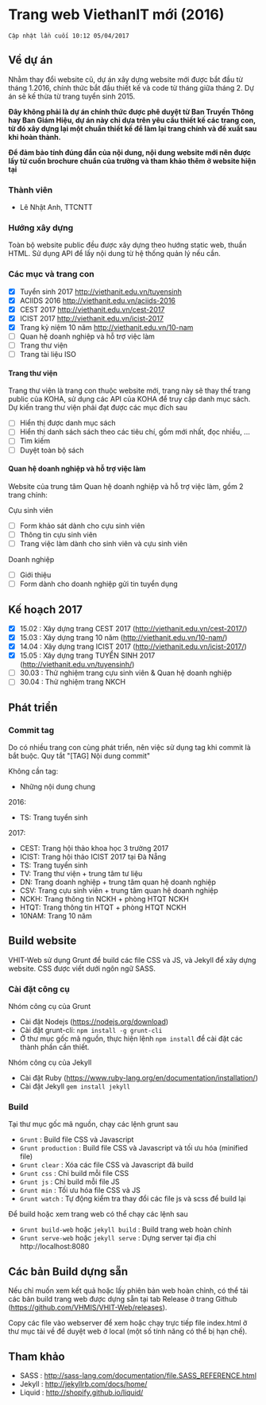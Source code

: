 # Trang web ViethanIT mới (2016)

``Cập nhật lần cuối 10:12 05/04/2017``

## Về dự án

Nhằm thay đổi website cũ, dự án xây dựng website mới được bắt đầu từ tháng 1.2016, chính thức bắt đầu thiết kế và code từ tháng giữa tháng 2. Dự án sẽ kế thừa từ trang tuyển sinh 2015.

**Đây không phải là dự án chính thức được phê duyệt từ Ban Truyền Thông hay Ban Giám Hiệu, dự án này chỉ dựa trên yêu cầu thiết kế các trang con, từ đó xây dựng lại một chuẩn thiết kế để làm lại trang chính và đề xuất sau khi hoàn thành.**

**Để đảm bảo tính đúng đắn của nội dung, nội dung website mới nên được lấy từ cuốn brochure chuẩn của trường và tham khảo thêm ở website hiện tại** 

### Thành viên

- Lê Nhật Anh, TTCNTT

### Hướng xây dựng

Toàn bộ website public đều được xây dựng theo hướng static web, thuần HTML. Sử dụng API để lấy nội dung từ hệ thống quản lý nếu cần.

### Các mục và trang con
- [x] Tuyển sinh 2017 http://viethanit.edu.vn/tuyensinh
- [x] ACIIDS 2016 http://viethanit.edu.vn/aciids-2016
- [x] CEST 2017 http://viethanit.edu.vn/cest-2017
- [x] ICIST 2017 http://viethanit.edu.vn/icist-2017
- [x] Trang kỷ niệm 10 năm http://viethanit.edu.vn/10-nam
- [ ] Quan hệ doanh nghiệp và hỗ trợ việc làm
- [ ] Trang thư viện
- [ ] Trang tài liệu ISO

#### Trang thư viện

Trang thư viện là trang con thuộc website mới, trang này sẽ thay thế trang public của KOHA, sử dụng các API của KOHA để truy cập danh mục sách. Dự kiến trang thư viện phải đạt được các mục đích sau

- [ ] Hiển thị được danh mục sách
- [ ] Hiển thị danh sách sách theo các tiêu chí, gồm mới nhất, đọc nhiều, ...
- [ ] Tìm kiếm
- [ ] Duyệt toàn bộ sách

#### Quan hệ doanh nghiệp và hỗ trợ việc làm

Website của trung tâm Quan hệ doanh nghiệp và hỗ trợ việc làm, gồm 2 trang chính:

Cựu sinh viên

- [ ] Form khảo sát dành cho cựu sinh viên
- [ ] Thông tin cựu sinh viên
- [ ] Trang việc làm dành cho sinh viên và cựu sinh viên

Doanh nghiệp

- [ ] Giới thiệu
- [ ] Form dành cho doanh nghiệp gửi tin tuyển dụng

## Kế hoạch 2017

- [x] 15.02 : Xây dựng trang CEST 2017 (http://viethanit.edu.vn/cest-2017/)
- [x] 15.03 : Xây dựng trang 10 năm (http://viethanit.edu.vn/10-nam/)
- [x] 14.04 : Xây dựng trang ICIST 2017 (http://viethanit.edu.vn/icist-2017/)
- [x] 15.05 : Xây dựng trang TUYỂN SINH 2017 (http://viethanit.edu.vn/tuyensinh/)
- [ ] 30.03 : Thử nghiệm trang cựu sinh viên & Quan hệ doanh nghiệp
- [ ] 30.04 : Thử nghiệm trang NKCH

## Phát triển

### Commit tag

Do có nhiều trang con cùng phát triển, nên việc sử dụng tag khi commit là bắt buộc.
Quy tắt "[TAG] Nội dung commit"

Không cần tag:

- Những nội dung chung

2016:

- TS: Trang tuyển sinh

2017:

- CEST: Trang hội thảo khoa học 3 trường 2017
- ICIST: Trang hội thảo ICIST 2017 tại Đà Nẵng
- TS: Trang tuyển sinh
- TV: Trang thư viện + trung tâm tư liệu
- DN: Trang doanh nghiệp + trung tâm quan hệ doanh nghiệp
- CSV: Trang cựu sinh viên + trung tâm quan hệ doanh nghiệp
- NCKH: Trang thông tin NCKH + phòng HTQT NCKH
- HTQT: Trang thông tin HTQT + phòng HTQT NCKH
- 10NAM: Trang 10 năm

## Build website

VHIT-Web sử dụng Grunt để build các file CSS và JS, và Jekyll để xây dựng website. CSS được viết dưới ngôn ngữ SASS.

### Cài đặt công cụ

Nhóm công cụ của Grunt

- Cài đặt Nodejs (https://nodejs.org/download)
- Cài đặt grunt-cli: ``npm install -g grunt-cli``
- Ở thư mục gốc mã nguồn, thực hiện lệnh ``npm install`` để cài đặt các thành phần cần thiết.

Nhóm công cụ của Jekyll

- Cài đặt Ruby (https://www.ruby-lang.org/en/documentation/installation/)
- Cài đặt Jekyll ``gem install jekyll``

### Build

Tại thư mục gốc mã nguồn, chạy các lệnh grunt sau

- ``Grunt`` : Build file CSS và Javascript
- ``Grunt production`` : Build file CSS và Javascript và tối ưu hóa (minified file)
- ``Grunt clear`` : Xóa các file CSS và Javascript đã build
- ``Grunt css`` : Chỉ build mỗi file CSS
- ``Grunt js`` : Chỉ build mỗi file JS
- ``Grunt min`` : Tối ưu hóa file CSS và JS
- ``Grunt watch`` : Tự động kiểm tra thay đổi các file js và scss để build lại

Để build hoặc xem trang web có thể chạy các lệnh sau

- ``Grunt build-web`` hoặc ``jekyll build`` : Build trang web hoàn chỉnh
- ``Grunt serve-web`` hoặc ``jekyll serve`` : Dựng server tại địa chỉ http://localhost:8080

## Các bản Build dựng sẵn

Nếu chỉ muốn xem kết quả hoặc lấy phiên bản web hoàn chỉnh, có thể tải các bản build trang web được dựng sẵn tại tab Release ở trang Github (https://github.com/VHMIS/VHIT-Web/releases).

Copy các file vào webserver để xem hoặc chạy trực tiếp file index.html ở thư mục tải về để duyệt web ở local (một số tính năng có thể bị hạn chế).

## Tham khảo

- SASS : http://sass-lang.com/documentation/file.SASS_REFERENCE.html
- Jekyll : http://jekyllrb.com/docs/home/
- Liquid : http://shopify.github.io/liquid/

